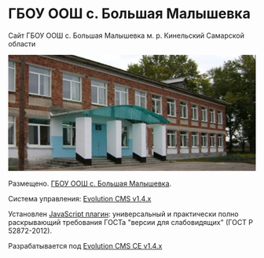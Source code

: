 # ГБОУ ООШ с. Большая Малышевка

Сайт ГБОУ ООШ с. Большая Малышевка м. р. Кинельский Самарской области

![ГБОУ ООШ с. Большая Малышевкаа](src/slider.jpg "ГБОУ ООШ с. Большая Малышевка")

Размещено. [ГБОУ ООШ с. Большая Малышевка].

Система управления: [Evolution CMS v1.4.x]

Установлен [JavaScript плагин]: универсальный и практически полно раскрывающий требования ГОСТа "версии для слабовидящих" (ГОСТ Р 52872-2012).

Разрабатывается под [Evolution CMS CE v1.4.x](https://github.com/evocms-community/evolution/tree/1.4.x)

[Evolution CMS v1.4.x]: https://github.com/evolution-cms/evolution/tree/1.4.x
[JavaScript плагин]: https://bvi.isvek.ru/
[ГОСТ Р 52872-2012]: https://bvi.isvek.ru/gost-p-52872-2012/
[ГБОУ ООШ с. Большая Малышевка]: https://bmalysch.minobr63.ru/
